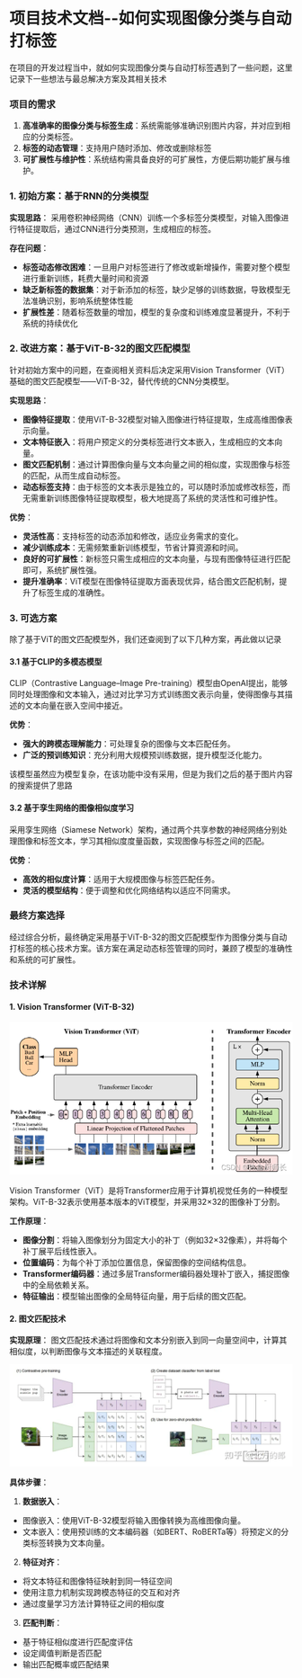# 项目技术文档--如何实现图像分类与自动打标签

在项目的开发过程当中，就如何实现图像分类与自动打标签遇到了一些问题，这里记录下一些想法与最总解决方案及其相关技术

### **项目的需求**

1. **高准确率的图像分类与标签生成**：系统需能够准确识别图片内容，并对应到相应的分类标签。
2. **标签的动态管理**：支持用户随时添加、修改或删除标签
3. **可扩展性与维护性**：系统结构需具备良好的可扩展性，方便后期功能扩展与维护。

### 1. 初始方案：基于RNN的分类模型

**实现思路**：
采用卷积神经网络（CNN）训练一个多标签分类模型，对输入图像进行特征提取后，通过CNN进行分类预测，生成相应的标签。

**存在问题**：
- **标签动态修改困难**：一旦用户对标签进行了修改或新增操作，需要对整个模型进行重新训练，耗费大量时间和资源
- **缺乏新标签的数据集**：对于新添加的标签，缺少足够的训练数据，导致模型无法准确识别，影响系统整体性能
- **扩展性差**：随着标签数量的增加，模型的复杂度和训练难度显著提升，不利于系统的持续优化

### 2. 改进方案：基于ViT-B-32的图文匹配模型

针对初始方案中的问题，在查阅相关资料后决定采用Vision Transformer（ViT）基础的图文匹配模型——ViT-B-32，替代传统的CNN分类模型。

**实现思路**：
- **图像特征提取**：使用ViT-B-32模型对输入图像进行特征提取，生成高维图像表示向量。
- **文本特征嵌入**：将用户预定义的分类标签进行文本嵌入，生成相应的文本向量。
- **图文匹配机制**：通过计算图像向量与文本向量之间的相似度，实现图像与标签的匹配，从而生成自动标签。
- **动态标签支持**：由于标签的文本表示是独立的，可以随时添加或修改标签，而无需重新训练图像特征提取模型，极大地提高了系统的灵活性和可维护性。

**优势**：
- **灵活性高**：支持标签的动态添加和修改，适应业务需求的变化。
- **减少训练成本**：无需频繁重新训练模型，节省计算资源和时间。
- **良好的可扩展性**：新标签只需生成相应的文本向量，与现有图像特征进行匹配即可，系统扩展性强。
- **提升准确率**：ViT模型在图像特征提取方面表现优异，结合图文匹配机制，提升了标签生成的准确性。

### 3. 可选方案

除了基于ViT的图文匹配模型外，我们还查阅到了以下几种方案，再此做以记录

#### 3.1 基于CLIP的多模态模型

CLIP（Contrastive Language–Image Pre-training）模型由OpenAI提出，能够同时处理图像和文本输入，通过对比学习方式训练图文表示向量，使得图像与其描述的文本向量在嵌入空间中接近。

**优势**：
- **强大的跨模态理解能力**：可处理复杂的图像与文本匹配任务。
- **广泛的预训练知识**：充分利用大规模预训练数据，提升模型泛化能力。

该模型虽然应为模型复杂，在该功能中没有采用，但是为我们之后的基于图片内容的搜索提供了思路

#### 3.2 基于孪生网络的图像相似度学习

采用孪生网络（Siamese Network）架构，通过两个共享参数的神经网络分别处理图像和标签文本，学习其相似度度量函数，实现图像与标签之间的匹配。

**优势**：
- **高效的相似度计算**：适用于大规模图像与标签匹配任务。
- **灵活的模型结构**：便于调整和优化网络结构以适应不同需求。


### 最终方案选择

经过综合分析，最终确定采用基于ViT-B-32的图文匹配模型作为图像分类与自动打标签的核心技术方案。该方案在满足动态标签管理的同时，兼顾了模型的准确性和系统的可扩展性。

### 技术详解

#### 1. Vision Transformer (ViT-B-32)

![图 0](images/233cf8abd484faee624bfe83ec2640b82a162dfe979edad094c775bd137c0d2c.png)  

Vision Transformer（ViT）是将Transformer应用于计算机视觉任务的一种模型架构。ViT-B-32表示使用基本版本的ViT模型，并采用32×32的图像补丁分割。

**工作原理**：
- **图像分割**：将输入图像划分为固定大小的补丁（例如32×32像素），并将每个补丁展平后线性嵌入。
- **位置编码**：为每个补丁添加位置信息，保留图像的空间结构信息。
- **Transformer编码器**：通过多层Transformer编码器处理补丁嵌入，捕捉图像中的全局依赖关系。
- **特征输出**：模型输出图像的全局特征向量，用于后续的图文匹配。

#### 2. 图文匹配技术

**实现原理**：
图文匹配技术通过将图像和文本分别嵌入到同一向量空间中，计算其相似度，以判断图像与文本描述的关联程度。

![图 1](images/4799752a1eb33410a0a70bb232c9302e13dc16a5602ed887abd328e088ae3ba1.png)  

**具体步骤**：

1. **数据嵌入**：
- 图像嵌入：使用ViT-B-32模型将输入图像转换为高维图像向量。
- 文本嵌入：使用预训练的文本编码器（如BERT、RoBERTa等）将预定义的分类标签转换为文本向量。

2. **特征对齐**：
- 将文本特征和图像特征映射到同一特征空间
- 使用注意力机制实现跨模态特征的交互和对齐
- 通过度量学习方法计算特征之间的相似度

3. **匹配判断**：
- 基于特征相似度进行匹配度评估
- 设定阈值判断是否匹配
- 输出匹配概率或匹配结果


